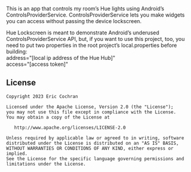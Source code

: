 This is an app that controls my room’s Hue lights using Android’s ControlsProviderService. ControlsProviderService lets you make widgets you can access without passing the device lockscreen.

Hue Lockscreen is meant to demonstrate Android’s underused ControlsProviderService API, but, if you want to use this project, too, you need to put two properties in the root project’s local.properties before building:
<br/>address="[local ip address of the Hue Hub]"
<br/>access="[access token]"

License
--------

    Copyright 2023 Eric Cochran

    Licensed under the Apache License, Version 2.0 (the "License");
    you may not use this file except in compliance with the License.
    You may obtain a copy of the License at

       http://www.apache.org/licenses/LICENSE-2.0

    Unless required by applicable law or agreed to in writing, software
    distributed under the License is distributed on an "AS IS" BASIS,
    WITHOUT WARRANTIES OR CONDITIONS OF ANY KIND, either express or implied.
    See the License for the specific language governing permissions and
    limitations under the License.
